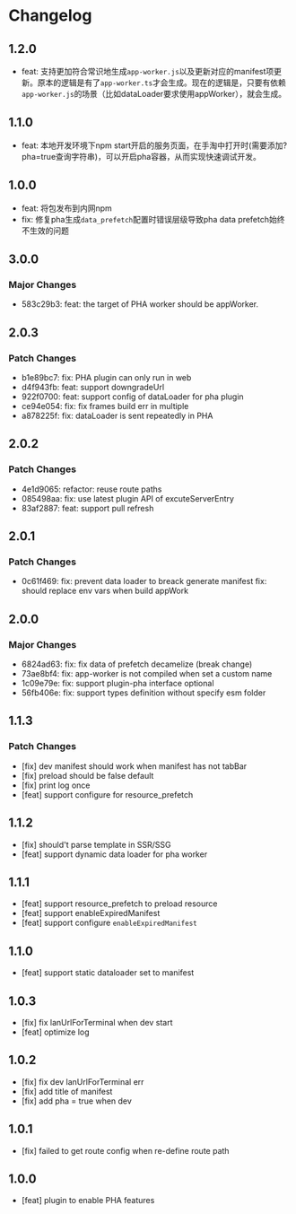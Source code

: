 # Changelog

## 1.2.0
- feat: 支持更加符合常识地生成`app-worker.js`以及更新对应的manifest项更新。原本的逻辑是有了`app-worker.ts`才会生成。现在的逻辑是，只要有依赖`app-worker.js`的场景（比如dataLoader要求使用appWorker），就会生成。

## 1.1.0
- feat: 本地开发环境下npm start开启的服务页面，在手淘中打开时(需要添加?pha=true查询字符串)，可以开启pha容器，从而实现快速调试开发。

## 1.0.0

- feat: 将包发布到内网npm
- fix: 修复pha生成`data_prefetch`配置时错误层级导致pha data prefetch始终不生效的问题

## 3.0.0

### Major Changes

- 583c29b3: feat: the target of PHA worker should be appWorker.

## 2.0.3

### Patch Changes

- b1e89bc7: fix: PHA plugin can only run in web
- d4f943fb: feat: support downgradeUrl
- 922f0700: feat: support config of dataLoader for pha plugin
- ce94e054: fix: fix frames build err in multiple
- a878225f: fix: dataLoader is sent repeatedly in PHA

## 2.0.2

### Patch Changes

- 4e1d9065: refactor: reuse route paths
- 085498aa: fix: use latest plugin API of excuteServerEntry
- 83af2887: feat: support pull refresh

## 2.0.1

### Patch Changes

- 0c61f469: fix: prevent data loader to breack generate manifest
  fix: should replace env vars when build appWork

## 2.0.0

### Major Changes

- 6824ad63: fix: fix data of prefetch decamelize (break change)
- 73ae8bf4: fix: app-worker is not compiled when set a custom name
- 1c09e79e: fix: support plugin-pha interface optional
- 56fb406e: fix: support types definition without specify esm folder

## 1.1.3

### Patch Changes

- [fix] dev manifest should work when manifest has not tabBar
- [fix] preload should be false default
- [fix] print log once
- [feat] support configure for resource_prefetch

## 1.1.2

- [fix] should't parse template in SSR/SSG
- [feat] support dynamic data loader for pha worker

## 1.1.1

- [feat] support resource_prefetch to preload resource
- [feat] support enableExpiredManifest
- [feat] support configure `enableExpiredManifest`

## 1.1.0

- [feat] support static dataloader set to manifest

## 1.0.3

- [fix] fix lanUrlForTerminal when dev start
- [feat] optimize log

## 1.0.2

- [fix] fix dev lanUrlForTerminal err
- [fix] add title of manifest
- [fix] add pha = true when dev

## 1.0.1

- [fix] failed to get route config when re-define route path

## 1.0.0

- [feat] plugin to enable PHA features
